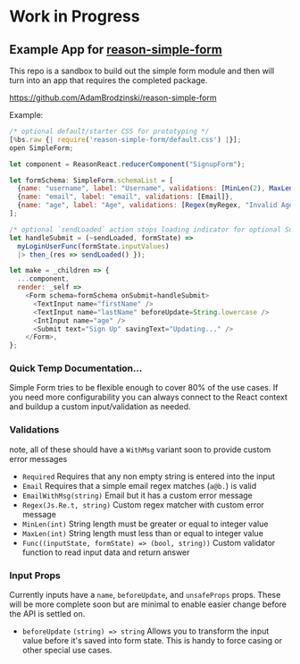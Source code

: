 # Work in Progress

## Example App for [reason-simple-form](https://github.com/AdamBrodzinski/reason-simple-form)

This repo is a sandbox to build out the simple form module and then will turn into an app that requires the completed package.

https://github.com/AdamBrodzinski/reason-simple-form

Example:

```javascript
/* optional default/starter CSS for prototyping */
[%bs.raw {| require('reason-simple-form/default.css') |}];
open SimpleForm;

let component = ReasonReact.reducerComponent("SignupForm");

let formSchema: SimpleForm.schemaList = [
  {name: "username", label: "Username", validations: [MinLen(2), MaxLen(20)]},
  {name: "email", label: "email", validations: [Email]},
  {name: "age", label: "Age", validations: [Regex(myRegex, "Invalid Age")]},
];

/* optional `sendLoaded` action stops loading indicator for optional Submit button */
let handleSubmit = (~sendLoaded, formState) =>
  myLoginUserFunc(formState.inputValues)
  |> then_(res => sendLoaded() });

let make = _children => {
  ...component,
  render: _self =>
    <Form schema=formSchema onSubmit=handleSubmit>
      <TextInput name="firstName" />
      <TextInput name="lastName" beforeUpdate=String.lowercase />
      <IntInput name="age" />
      <Submit text="Sign Up" savingText="Updating..." />
    </Form>,
};
```

### Quick Temp Documentation...

Simple Form tries to be flexible enough to cover 80% of the use cases. If you need more configurability you can always connect to the React context and buildup a custom input/validation as needed.

### Validations

note, all of these should have a `WithMsg` variant soon to provide custom error messages

  - `Required` Requires that any non empty string is entered into the input
  - `Email` Requires that a simple email regex matches (`a@b.`) is valid
  - `EmailWithMsg(string)` Email but it has a custom error message
  - `Regex(Js.Re.t, string)` Custom regex matcher with custom error message
  - `MinLen(int)` String length must be greater or equal to integer value
  - `MaxLen(int)` String length must less than or equal to integer value
  - `Func((inputState, formState) => (bool, string))` Custom validator function to read input data and return answer
  
### Input Props

Currently inputs have a `name`, `beforeUpdate`, and `unsafeProps` props. These will be more complete soon but are minimal to enable easier change before the API is settled on.

- `beforeUpdate` `(string) => string` Allows you to transform the input value before it's saved into form state. This is handy to force casing or other special use cases.

